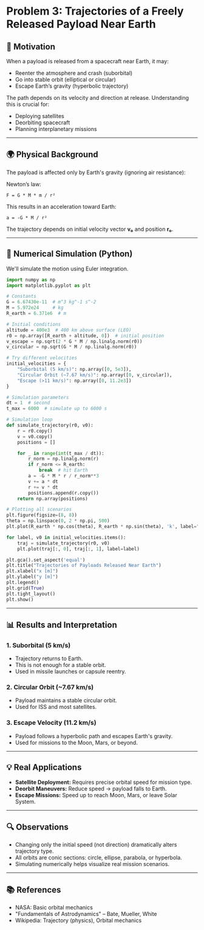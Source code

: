 # Problem 3: Trajectories of a Freely Released Payload Near Earth

## 🎯 Motivation

When a payload is released from a spacecraft near Earth, it may:
- Reenter the atmosphere and crash (suborbital)
- Go into stable orbit (elliptical or circular)
- Escape Earth’s gravity (hyperbolic trajectory)

The path depends on its velocity and direction at release. Understanding this is crucial for:
- Deploying satellites
- Deorbiting spacecraft
- Planning interplanetary missions

---

## 🌍 Physical Background

The payload is affected only by Earth's gravity (ignoring air resistance):

Newton’s law:

    F = G * M * m / r²

This results in an acceleration toward Earth:

    a = -G * M / r²

The trajectory depends on initial velocity vector **v₀** and position **r₀**.

---

## 🔢 Numerical Simulation (Python)

We'll simulate the motion using Euler integration.

```python
import numpy as np
import matplotlib.pyplot as plt

# Constants
G = 6.67430e-11  # m^3 kg^-1 s^-2
M = 5.972e24     # kg
R_earth = 6.371e6  # m

# Initial conditions
altitude = 400e3  # 400 km above surface (LEO)
r0 = np.array([R_earth + altitude, 0])  # initial position
v_escape = np.sqrt(2 * G * M / np.linalg.norm(r0))
v_circular = np.sqrt(G * M / np.linalg.norm(r0))

# Try different velocities
initial_velocities = {
    "Suborbital (5 km/s)": np.array([0, 5e3]),
    "Circular Orbit (~7.67 km/s)": np.array([0, v_circular]),
    "Escape (>11 km/s)": np.array([0, 11.2e3])
}

# Simulation parameters
dt = 1  # second
t_max = 6000  # simulate up to 6000 s

# Simulation loop
def simulate_trajectory(r0, v0):
    r = r0.copy()
    v = v0.copy()
    positions = []

    for _ in range(int(t_max / dt)):
        r_norm = np.linalg.norm(r)
        if r_norm <= R_earth:
            break  # hit Earth
        a = -G * M * r / r_norm**3
        v += a * dt
        r += v * dt
        positions.append(r.copy())
    return np.array(positions)

# Plotting all scenarios
plt.figure(figsize=(8, 8))
theta = np.linspace(0, 2 * np.pi, 500)
plt.plot(R_earth * np.cos(theta), R_earth * np.sin(theta), 'k', label="Earth")

for label, v0 in initial_velocities.items():
    traj = simulate_trajectory(r0, v0)
    plt.plot(traj[:, 0], traj[:, 1], label=label)

plt.gca().set_aspect('equal')
plt.title("Trajectories of Payloads Released Near Earth")
plt.xlabel("x [m]")
plt.ylabel("y [m]")
plt.legend()
plt.grid(True)
plt.tight_layout()
plt.show()
```

---

## 📊 Results and Interpretation

### 1. Suborbital (5 km/s)
- Trajectory returns to Earth.
- This is not enough for a stable orbit.
- Used in missile launches or capsule reentry.

### 2. Circular Orbit (~7.67 km/s)
- Payload maintains a stable circular orbit.
- Used for ISS and most satellites.

### 3. Escape Velocity (11.2 km/s)
- Payload follows a hyperbolic path and escapes Earth's gravity.
- Used for missions to the Moon, Mars, or beyond.

---

## 💡 Real Applications

- **Satellite Deployment:** Requires precise orbital speed for mission type.
- **Deorbit Maneuvers:** Reduce speed → payload falls to Earth.
- **Escape Missions:** Speed up to reach Moon, Mars, or leave Solar System.

---

## 🔍 Observations

- Changing only the initial speed (not direction) dramatically alters trajectory type.
- All orbits are conic sections: circle, ellipse, parabola, or hyperbola.
- Simulating numerically helps visualize real mission scenarios.

---

## 📚 References

- NASA: Basic orbital mechanics
- "Fundamentals of Astrodynamics" – Bate, Mueller, White
- Wikipedia: Trajectory (physics), Orbital mechanics

